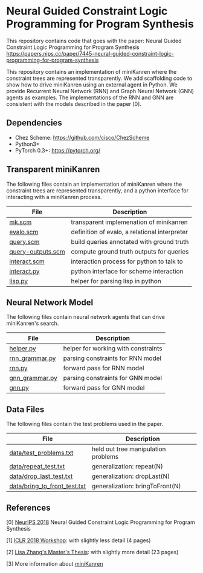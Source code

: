 # Neural Guided Constraint Logic Programming for Program Synthesis

This repository contains code that goes with the paper:
Neural Guided Constraint Logic Programming for Program Synthesis 
https://papers.nips.cc/paper/7445-neural-guided-constraint-logic-programming-for-program-synthesis

This repository contains an implementation of miniKanren where the
constraint trees are represented transparently. We add scaffolding code
to show how to drive miniKanren using an external agent in Python.
We provide Recurrent Neural Network (RNN) and Graph Neural Network (GNN)
agents as examples. The implementations of the RNN and GNN are consistent
with the models described in the paper [0].


## Dependencies

* Chez Scheme: https://github.com/cisco/ChezScheme
* Python3+
* PyTorch 0.3+: https://pytorch.org/


## Transparent miniKanren

The following files contain an implementation of miniKanren where the
constraint trees are represented transparently, and a python interface for interacting
with a miniKanren process.


| File                                   | Description                                   |
| ---------------------------------------| ----------------------------------------------|
| [mk.scm](mk.scm)                       | transparent implemenation of minikanren       |
| [evalo.scm](evalo.scm)                 | definition of evalo, a relational interpreter |
| [query.scm](query.scm)                 | build queries annotated with ground truth     |
| [query-outputs.scm](query-outputs.scm) | compute ground truth outputs for queries      |
| [interact.scm](interact.scm)           | interaction process for python to talk to     |
| [interact.py](interact.py)             | python interface for scheme interaction       |
| [lisp.py](lisp.py)                     | helper for parsing lisp in python             |


## Neural Network Model

The following files contain neural network agents that can drive miniKanren's search.

| File                             | Description                         |
| ---------------------------------| ------------------------------------|
| [helper.py](helper.py)           | helper for working with constraints |
| [rnn_grammar.py](rnn_grammar.py) | parsing constraints for RNN model   |
| [rnn.py](rnn.py)                 | forward pass for RNN model          |
| [gnn_grammar.py](gnn_grammar.py) | parsing constraints for GNN model   |
| [gnn.py](gnn.py)                 | forward pass for GNN model          |


## Data Files

The following files contain the test problems used in the paper.

| File                                                         | Description                         |
| -------------------------------------------------------------| ------------------------------------|
| [data/test_problems.txt](data/test_problems.txt)             | held out tree manipulation problems |
| [data/repeat_test.txt](data/repeat_test.txt)                 | generalization: repeat(N)           |
| [data/drop_last_test.txt](data/drop_last_test.txt)           | generalization: dropLast(N)         |
| [data/bring_to_front_test.txt](data/bring_to_front_test.txt) | generalization: bringToFront(N)     |


## References

[0] [NeurIPS 2018](https://papers.nips.cc/paper/7445-neural-guided-constraint-logic-programming-for-program-synthesis) Neural Guided Constraint Logic Programming for Program Synthesis

[1] [ICLR 2018 Workshop](https://openreview.net/forum?id=HJIHtIJvz): with slightly less detail (4 pages)

[2] [Lisa Zhang's Master's Thesis](http://lisazhang.ca/msc_thesis.pdf): with slightly more detail (23 pages)

[3] More information about [miniKanren](http://minikanren.org)
